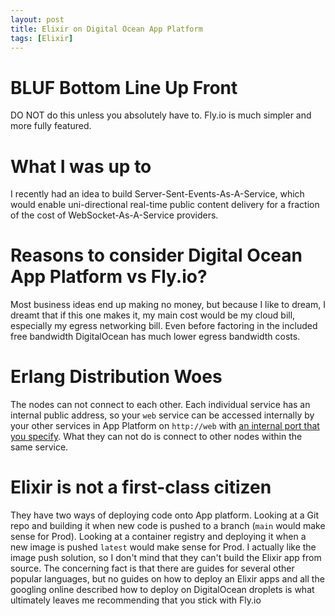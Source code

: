 ```yaml
---
layout: post
title: Elixir on Digital Ocean App Platform
tags: [Elixir]
---
```


# BLUF Bottom Line Up Front

DO NOT do this unless you absolutely have to. Fly.io is much simpler and more fully featured.

# What I was up to

I recently had an idea to build Server-Sent-Events-As-A-Service, which would enable uni-directional real-time public content delivery for a fraction of the cost of WebSocket-As-A-Service providers.

# Reasons to consider Digital Ocean App Platform vs Fly.io?

Most business ideas end up making no money, but because I like to dream, I dreamt that if this one makes it, my main cost would be my cloud bill, especially my egress networking bill. Even before factoring in the included free bandwidth DigitalOcean has much lower egress bandwidth costs.

# Erlang Distribution Woes

The nodes can not connect to each other. Each individual service has an internal public address, so your `web` service can be accessed internally by your other services in App Platform on `http://web` with [an internal port that you specify](https://docs.digitalocean.com/products/app-platform/how-to/manage-internal-routing/). What they can not do is connect to other nodes within the same service.

# Elixir is not a first-class citizen

They have two ways of deploying code onto App platform. Looking at a Git repo and building it when new code is pushed to a branch (`main` would make sense for Prod). Looking at a container registry and deploying it when a new image is pushed `latest` would make sense for Prod. I actually like the image push solution, so I don't mind that they can't build the Elixir app from source. The concerning fact is that there are guides for several other popular languages, but no guides on how to deploy an Elixir apps and all the googling online described how to deploy on DigitalOcean droplets is what ultimately leaves me recommending that you stick with Fly.io
